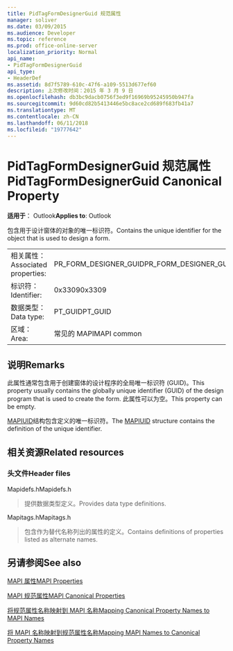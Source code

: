 ```yaml
---
title: PidTagFormDesignerGuid 规范属性
manager: soliver
ms.date: 03/09/2015
ms.audience: Developer
ms.topic: reference
ms.prod: office-online-server
localization_priority: Normal
api_name:
- PidTagFormDesignerGuid
api_type:
- HeaderDef
ms.assetid: 8d7f5789-610c-47f6-a109-5513d677ef60
description: 上次修改时间：2015 年 3 月 9 日
ms.openlocfilehash: db3bc9dacb0756f3ed9f16969b95245950b947fa
ms.sourcegitcommit: 9d60cd82b5413446e5bc8ace2cd689f683fb41a7
ms.translationtype: MT
ms.contentlocale: zh-CN
ms.lasthandoff: 06/11/2018
ms.locfileid: "19777642"
---
```

# <a name="pidtagformdesignerguid-canonical-property"></a><span data-ttu-id="f7c22-103">PidTagFormDesignerGuid 规范属性</span><span class="sxs-lookup"><span data-stu-id="f7c22-103">PidTagFormDesignerGuid Canonical Property</span></span>

  
  
<span data-ttu-id="f7c22-104">**适用于**： Outlook</span><span class="sxs-lookup"><span data-stu-id="f7c22-104">**Applies to**: Outlook</span></span> 
  
<span data-ttu-id="f7c22-105">包含用于设计窗体的对象的唯一标识符。</span><span class="sxs-lookup"><span data-stu-id="f7c22-105">Contains the unique identifier for the object that is used to design a form.</span></span>
  
|||
|:-----|:-----|
|<span data-ttu-id="f7c22-106">相关属性：</span><span class="sxs-lookup"><span data-stu-id="f7c22-106">Associated properties:</span></span>  <br/> |<span data-ttu-id="f7c22-107">PR_FORM_DESIGNER_GUID</span><span class="sxs-lookup"><span data-stu-id="f7c22-107">PR_FORM_DESIGNER_GUID</span></span>  <br/> |
|<span data-ttu-id="f7c22-108">标识符：</span><span class="sxs-lookup"><span data-stu-id="f7c22-108">Identifier:</span></span>  <br/> |<span data-ttu-id="f7c22-109">0x3309</span><span class="sxs-lookup"><span data-stu-id="f7c22-109">0x3309</span></span>  <br/> |
|<span data-ttu-id="f7c22-110">数据类型：</span><span class="sxs-lookup"><span data-stu-id="f7c22-110">Data type:</span></span>  <br/> |<span data-ttu-id="f7c22-111">PT_GUID</span><span class="sxs-lookup"><span data-stu-id="f7c22-111">PT_GUID</span></span>  <br/> |
|<span data-ttu-id="f7c22-112">区域：</span><span class="sxs-lookup"><span data-stu-id="f7c22-112">Area:</span></span>  <br/> |<span data-ttu-id="f7c22-113">常见的 MAPI</span><span class="sxs-lookup"><span data-stu-id="f7c22-113">MAPI common</span></span>  <br/> |
   
## <a name="remarks"></a><span data-ttu-id="f7c22-114">说明</span><span class="sxs-lookup"><span data-stu-id="f7c22-114">Remarks</span></span>

<span data-ttu-id="f7c22-115">此属性通常包含用于创建窗体的设计程序的全局唯一标识符 (GUID)。</span><span class="sxs-lookup"><span data-stu-id="f7c22-115">This property usually contains the globally unique identifier (GUID) of the design program that is used to create the form.</span></span> <span data-ttu-id="f7c22-116">此属性可以为空。</span><span class="sxs-lookup"><span data-stu-id="f7c22-116">This property can be empty.</span></span> 
  
<span data-ttu-id="f7c22-117">[MAPIUID](mapiuid.md)结构包含定义的唯一标识符。</span><span class="sxs-lookup"><span data-stu-id="f7c22-117">The [MAPIUID](mapiuid.md) structure contains the definition of the unique identifier.</span></span> 
  
## <a name="related-resources"></a><span data-ttu-id="f7c22-118">相关资源</span><span class="sxs-lookup"><span data-stu-id="f7c22-118">Related resources</span></span>

### <a name="header-files"></a><span data-ttu-id="f7c22-119">头文件</span><span class="sxs-lookup"><span data-stu-id="f7c22-119">Header files</span></span>

<span data-ttu-id="f7c22-120">Mapidefs.h</span><span class="sxs-lookup"><span data-stu-id="f7c22-120">Mapidefs.h</span></span>
  
> <span data-ttu-id="f7c22-121">提供数据类型定义。</span><span class="sxs-lookup"><span data-stu-id="f7c22-121">Provides data type definitions.</span></span>
    
<span data-ttu-id="f7c22-122">Mapitags.h</span><span class="sxs-lookup"><span data-stu-id="f7c22-122">Mapitags.h</span></span>
  
> <span data-ttu-id="f7c22-123">包含作为替代名称列出的属性的定义。</span><span class="sxs-lookup"><span data-stu-id="f7c22-123">Contains definitions of properties listed as alternate names.</span></span>
    
## <a name="see-also"></a><span data-ttu-id="f7c22-124">另请参阅</span><span class="sxs-lookup"><span data-stu-id="f7c22-124">See also</span></span>



[<span data-ttu-id="f7c22-125">MAPI 属性</span><span class="sxs-lookup"><span data-stu-id="f7c22-125">MAPI Properties</span></span>](mapi-properties.md)
  
[<span data-ttu-id="f7c22-126">MAPI 规范属性</span><span class="sxs-lookup"><span data-stu-id="f7c22-126">MAPI Canonical Properties</span></span>](mapi-canonical-properties.md)
  
[<span data-ttu-id="f7c22-127">将规范属性名称映射到 MAPI 名称</span><span class="sxs-lookup"><span data-stu-id="f7c22-127">Mapping Canonical Property Names to MAPI Names</span></span>](mapping-canonical-property-names-to-mapi-names.md)
  
[<span data-ttu-id="f7c22-128">将 MAPI 名称映射到规范属性名称</span><span class="sxs-lookup"><span data-stu-id="f7c22-128">Mapping MAPI Names to Canonical Property Names</span></span>](mapping-mapi-names-to-canonical-property-names.md)

